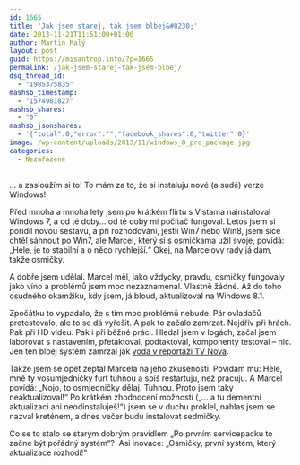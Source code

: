 ```yaml
---
id: 1665
title: 'Jak jsem starej, tak jsem blbej&#8230;'
date: 2013-11-21T11:51:00+01:00
author: Martin Malý
layout: post
guid: https://misantrop.info/?p=1665
permalink: /jak-jsem-starej-tak-jsem-blbej/
dsq_thread_id:
  - "1985375835"
mashsb_timestamp:
  - "1574981827"
mashsb_shares:
  - "0"
mashsb_jsonshares:
  - '{"total":0,"error":"","facebook_shares":0,"twitter":0}'
image: /wp-content/uploads/2013/11/windows_8_pro_package.jpg
categories:
  - Nezařazené
---
```

&#8230; a zasloužím si to! To mám za to, že si instaluju nové (a sudé) verze Windows!

<!--more-->

Před mnoha a mnoha lety jsem po krátkém flirtu s Vistama nainstaloval Windows 7, a od té doby&#8230; od té doby mi počítač fungoval. Letos jsem si pořídil novou sestavu, a při rozhodování, jestli Win7 nebo Win8, jsem sice chtěl sáhnout po Win7, ale Marcel, který si s osmičkama užil svoje, povídá: &#8222;Hele, je to stabilní a o něco rychlejší.&#8220; Okej, na Marcelovy rady já dám, takže osmičky.

A dobře jsem udělal. Marcel měl, jako vždycky, pravdu, osmičky fungovaly jako víno a problémů jsem moc nezaznamenal. Vlastně žádné. Až do toho osudného okamžiku, kdy jsem, já bloud, aktualizoval na Windows 8.1.

Zpočátku to vypadalo, že s tím moc problémů nebude. Pár ovladačů protestovalo, ale to se dá vyřešit. A pak to začalo zamrzat. Nejdřív při hrách. Pak při HD videu. Pak i při běžné práci. Hledal jsem v logách, začal jsem laborovat s nastavením, přetaktoval, podtaktoval, komponenty testoval &#8211; nic. Jen ten blbej systém zamrzal jak [voda v reportáži TV Nova](https://www.youtube.com/watch?v=LK87xOODkYU).

Takže jsem se opět zeptal Marcela na jeho zkušenosti. Povídám mu: Hele, mně ty vosumjedničky furt tuhnou a spíš restartuju, než pracuju. A Marcel povídá: &#8222;Nojo, to osmjedničky dělaj. Tuhnou. Proto jsem taky neaktualizoval!&#8220; Po krátkém zhodnocení možností (&#8222;&#8230; a tu dementní aktualizaci ani neodinstaluješ!&#8220;) jsem se v duchu proklel, nahlas jsem se nazval kreténem, a dnes večer budu instalovat sedmičky.

Co se to stalo se starým dobrým pravidlem &#8222;Po prvním servicepacku to začne být pořádný systém&#8220;?  Asi inovace: &#8222;Osmičky, první systém, který aktualizace rozhodí!&#8220;

&nbsp;